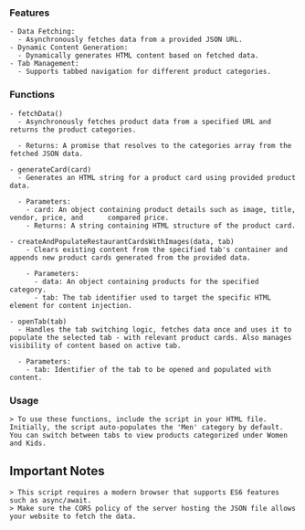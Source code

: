 
  ### Features
    - Data Fetching: 
      - Asynchronously fetches data from a provided JSON URL. 
    - Dynamic Content Generation: 
      - Dynamically generates HTML content based on fetched data.
    - Tab Management: 
      - Supports tabbed navigation for different product categories.


  ### Functions
    - fetchData()
      - Asynchronously fetches product data from a specified URL and returns the product categories.

      - Returns: A promise that resolves to the categories array from the fetched JSON data.
    
    - generateCard(card)
      - Generates an HTML string for a product card using provided product data.

      - Parameters:
        - card: An object containing product details such as image, title, vendor, price, and      compared price.
        - Returns: A string containing HTML structure of the product card.

    - createAndPopulateRestaurantCardsWithImages(data, tab)
        - Clears existing content from the specified tab's container and appends new product cards generated from the provided data.

        - Parameters:
          - data: An object containing products for the specified category.
          - tab: The tab identifier used to target the specific HTML element for content injection.

    - openTab(tab)
      - Handles the tab switching logic, fetches data once and uses it to populate the selected tab - with relevant product cards. Also manages visibility of content based on active tab.

      - Parameters:
        - tab: Identifier of the tab to be opened and populated with content.

  ### Usage
    > To use these functions, include the script in your HTML file. Initially, the script auto-populates the 'Men' category by default. You can switch between tabs to view products categorized under Women and Kids.


  ## Important Notes
    > This script requires a modern browser that supports ES6 features such as async/await.
    > Make sure the CORS policy of the server hosting the JSON file allows your website to fetch the data.


